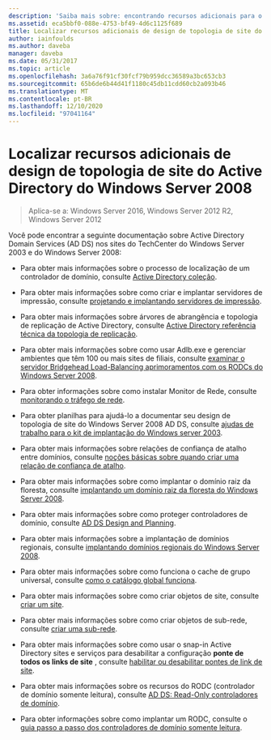 ```yaml
---
description: 'Saiba mais sobre: encontrando recursos adicionais para o Windows Server 2008 Active Directory Design da topologia do site'
ms.assetid: eca5bbf0-088e-4753-bf49-4d6c1125f689
title: Localizar recursos adicionais de design de topologia de site do Active Directory do Windows Server 2008
author: iainfoulds
ms.author: daveba
manager: daveba
ms.date: 05/31/2017
ms.topic: article
ms.openlocfilehash: 3a6a76f91cf30fcf79b959dcc36589a3bc653cb3
ms.sourcegitcommit: 65b6de6b44d41f1180c45db11cdd60cb2a093b46
ms.translationtype: MT
ms.contentlocale: pt-BR
ms.lasthandoff: 12/10/2020
ms.locfileid: "97041164"
---
```

# <a name="finding-additional-resources-for-windows-server-2008-active-directory-site-topology-design"></a>Localizar recursos adicionais de design de topologia de site do Active Directory do Windows Server 2008

> Aplica-se a: Windows Server 2016, Windows Server 2012 R2, Windows Server 2012

Você pode encontrar a seguinte documentação sobre Active Directory Domain Services (AD DS) nos sites do TechCenter do Windows Server 2003 e do Windows Server 2008:

- Para obter mais informações sobre o processo de localização de um controlador de domínio, consulte [Active Directory coleção](/previous-versions/windows/it-pro/windows-server-2003/cc780036(v=ws.10)).

- Para obter mais informações sobre como criar e implantar servidores de impressão, consulte [projetando e implantando servidores de impressão](/previous-versions/windows/it-pro/windows-server-2003/cc785842(v=ws.10)).

- Para obter mais informações sobre árvores de abrangência e topologia de replicação de Active Directory, consulte [Active Directory referência técnica da topologia de replicação](/previous-versions/windows/it-pro/windows-server-2003/cc755326(v=ws.10)).

- Para obter mais informações sobre como usar Adlb.exe e gerenciar ambientes que têm 100 ou mais sites de filiais, consulte [examinar o servidor Bridgehead Load-Balancing aprimoramentos com os RODCs do Windows Server 2008](/previous-versions/windows/it-pro/windows-server-2008-r2-and-2008/dd735927(v%3dws.10)).

- Para obter informações sobre como instalar Monitor de Rede, consulte [monitorando o tráfego de rede](/previous-versions/windows/it-pro/windows-server-2003/cc783075(v=ws.10)).

- Para obter planilhas para ajudá-lo a documentar seu design de topologia de site do Windows Server 2008 AD DS, consulte [ajudas de trabalho para o kit de implantação do Windows server 2003](https://microsoft.com/download/details.aspx?id=9608).

- Para obter mais informações sobre relações de confiança de atalho entre domínios, consulte [noções básicas sobre quando criar uma relação de confiança de atalho](/previous-versions/windows/it-pro/windows-server-2008-r2-and-2008/cc754538(v=ws.11)).

- Para obter mais informações sobre como implantar o domínio raiz da floresta, consulte [implantando um domínio raiz da floresta do Windows Server 2008](/previous-versions/windows/it-pro/windows-server-2008-r2-and-2008/cc731174(v=ws.10)).

- Para obter mais informações sobre como proteger controladores de domínio, consulte [AD DS Design and Planning](./ad-ds-design-and-planning.md).

- Para obter mais informações sobre a implantação de domínios regionais, consulte [implantando domínios regionais do Windows Server 2008](/previous-versions/windows/it-pro/windows-server-2008-r2-and-2008/cc755118(v=ws.10)).

- Para obter mais informações sobre como funciona o cache de grupo universal, consulte [como o catálogo global funciona](/previous-versions/windows/it-pro/windows-server-2003/cc737410(v=ws.10)).

- Para obter mais informações sobre como criar objetos de site, consulte [criar um site](/previous-versions/windows/it-pro/windows-server-2008-r2-and-2008/cc772304(v=ws.11)).

- Para obter mais informações sobre como criar objetos de sub-rede, consulte [criar uma sub-rede](/previous-versions/windows/it-pro/windows-server-2008-r2-and-2008/cc770372(v=ws.11)).

- Para obter mais informações sobre como usar o snap-in Active Directory sites e serviços para desabilitar a configuração **ponte de todos os links de site** , consulte [habilitar ou desabilitar pontes de link de site](/previous-versions/windows/it-pro/windows-server-2003/cc738789(v=ws.10)).

- Para obter mais informações sobre os recursos do RODC (controlador de domínio somente leitura), consulte [AD DS: Read-Only controladores de domínio](/previous-versions/windows/it-pro/windows-server-2008-r2-and-2008/cc732801(v=ws.10)).

- Para obter informações sobre como implantar um RODC, consulte o [guia passo a passo dos controladores de domínio somente leitura](/previous-versions/windows/it-pro/windows-server-2008-r2-and-2008/cc772234(v=ws.10)).
